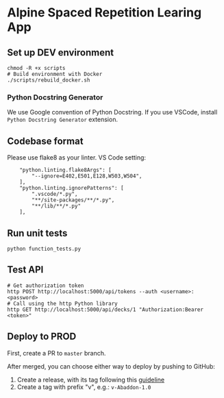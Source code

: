 # Alpine Spaced Repetition Learing App

## Set up DEV environment
```
chmod -R +x scripts
# Build environment with Docker
./scripts/rebuild_docker.sh
```

### Python Docstring Generator
We use Google convention of Python Docstring.
If you use VSCode, install `Python Docstring Generator` extension.

## Codebase format
Please use flake8 as your linter.
VS Code setting:
```
    "python.linting.flake8Args": [
        "--ignore=E402,E501,E128,W503,W504",
    ],
    "python.linting.ignorePatterns": [
        ".vscode/*.py",
        "**/site-packages/**/*.py",
        "**/lib/**/*.py"
    ],
```

## Run unit tests
```
python function_tests.py
```

## Test API
```
# Get authorization token
http POST http://localhost:5000/api/tokens --auth <username>:<password>
# Call using the http Python library
http GET http://localhost:5000/api/decks/1 "Authorization:Bearer <token>"
```

## Deploy to PROD
First, create a PR to `master` branch.

After merged, you can choose either way to deploy by pushing to GitHub:
1. Create a release, with its tag following this [guideline](https://alpineapp.atlassian.net/projects/DEV?selectedItem=com.atlassian.jira.jira-projects-plugin%3Arelease-page)
2. Create a tag with prefix "v", e.g.: `v-Abaddon-1.0`
